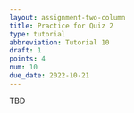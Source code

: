 ```yaml
---
layout: assignment-two-column
title: Practice for Quiz 2
type: tutorial
abbreviation: Tutorial 10
draft: 1
points: 4
num: 10
due_date: 2022-10-21
---
```

TBD